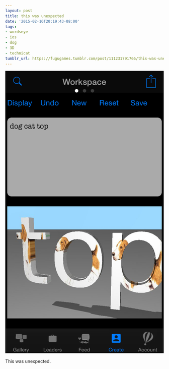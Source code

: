 ```yaml
---
layout: post
title: this was unexpected
date: '2015-02-16T20:19:43-08:00'
tags:
- wordseye
- ios
- dog
- 3D
- technicat
tumblr_url: https://fugugames.tumblr.com/post/111231791766/this-was-unexpected
---
```

 ![](/tumblr_files/tumblr_njw6cv6SjY1tgne1po1_1280.png)  

This was unexpected.

